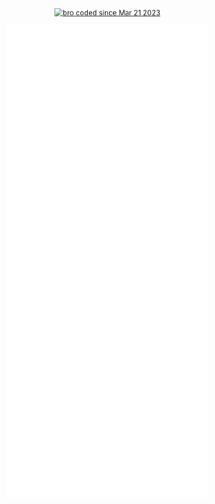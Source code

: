 <section align="center">
  <a href="https://wakatime.com/@59e558b8-bbcc-4ce6-b8cc-f116ba98af88"><img src="https://wakatime.com/badge/user/59e558b8-bbcc-4ce6-b8cc-f116ba98af88.svg" alt="bro coded since Mar 21 2023" /></a>
</section>
<p align=center>
  <img align="center" src="/github-metrics.svg" alt="Metrics" width="400">
</p>
